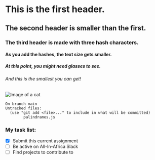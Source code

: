 # This is the first header.
## The second header is smaller than the first.
### The third header is made with three hash characters. 
#### As you add the hashes, the text size gets smaller.
##### At this point, you might need glasses to see.
###### And this is the smallest you can get!

![Image of a cat](https://www.pexels.com/photo/sneaking-cat-on-the-meadow-15578747/)

```
On branch main
Untracked files:
  (use "git add <file>..." to include in what will be committed)
        palindrames.js
```
### My task list:
- [x] Submit this current assignment
- [ ] Be active on All-In-Africa Slack
- [ ] Find projects to contribute to 
